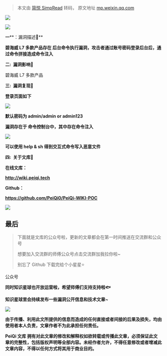 > 本文由 [简悦 SimpRead](http://ksria.com/simpread/) 转码， 原文地址 [mp.weixin.qq.com](https://mp.weixin.qq.com/s/pikmGk8H-tbQuh2WDVWF4A)

![](https://mmbiz.qpic.cn/mmbiz_gif/ibicicIH182el5PaBkbJ8nfmXVfbQx819qWWENXGA38BxibTAnuZz5ujFRic5ckEltsvWaKVRqOdVO88GrKT6I0NTTQ/640?wx_fmt=gif)  

**![](https://mmbiz.qpic.cn/mmbiz_png/ibicicIH182el7f0qibYGLgIyO0zpTSeV1I6m1WibjS1ggK9xf8lYM44SK40O6uRLTOAtiaM0xYOqZicJ2oDdiaWFianIjQ/640?wx_fmt=png)**

**一****：漏洞描述🐑**

**碧海威 L7 多款产品存在 后台命令执行漏洞，攻击者通过账号密码登录后台后，通过命令拼接造成命令注入**

**二:  漏洞影响🐇**

碧海威 L7 多款产品

**三:  漏洞复现🐋**

**登录页面如下**

![](https://mmbiz.qpic.cn/mmbiz_png/ibicicIH182el5AHI3CicicoFzxpfAzwmYlhgQH7E7KlrSiaPiav0wU7JcDKPnAjEtNSHjP09vBoKFdrg5bxsqozLgdDQ/640?wx_fmt=png)

**默认密码为 **admin/admin or admin123****

**漏洞存在于 命令控制台中，其中存在命令注入**

![](https://mmbiz.qpic.cn/mmbiz_png/ibicicIH182el5AHI3CicicoFzxpfAzwmYlhgfWWdlVMYw5qQvTSzfsCHs1MqVjK5Lb8MMSafUd46FMtzy9iayRzKUsA/640?wx_fmt=png)

**可以使用 **help & sh** 得到交互式命令写入恶意文件**

 ****四:  关于文库🦉****

 **在线文库：**

**http://wiki.peiqi.tech**

 **Github：**

**https://github.com/PeiQi0/PeiQi-WIKI-POC**

![](https://mmbiz.qpic.cn/mmbiz_png/ibicicIH182el4cpD8uQPH24EjA7YPtyZEP33zgJyPgfbMpTJGFD7wyuvYbicc1ia7JT4O3r3E99JBicWJIvcL8U385Q/640?wx_fmt=png)

最后
--

> 下面就是文库的公众号啦，更新的文章都会在第一时间推送在交流群和公众号
> 
> 想要加入交流群的师傅公众号点击交流群加我拉你啦~
> 
> 别忘了 Github 下载完给个小星星⭐

公众号

**同时知识星球也开放运营啦，希望师傅们支持支持啦🐟**

**知识星球里会持续发布一些漏洞公开信息和技术文章~**

![](https://mmbiz.qpic.cn/mmbiz_png/ibicicIH182el7iafXcY0OcGbVuXIcjiaBXZuHPQeSEAhRof2olkAM9ZghicpNv0p8rRbtNCZJL4t82g15Va8iahlCWeg/640?wx_fmt=png)

**由于传播、利用此文所提供的信息而造成的任何直接或者间接的后果及损失，均由使用者本人负责，文章作者不为此承担任何责任。**

**PeiQi 文库 拥有对此文章的修改和解释权如欲转载或传播此文章，必须保证此文章的完整性，包括版权声明等全部内容。未经作者允许，不得任意修改或者增减此文章内容，不得以任何方式将其用于商业目的。**